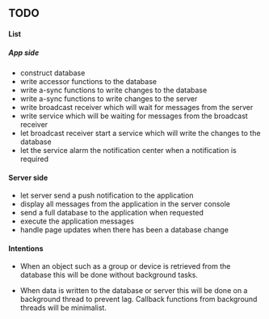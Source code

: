 ## TODO

#### List

##### App side

- construct database
- write accessor functions to the database
- write a-sync functions to write changes to the database
- write a-sync functions to write changes to the server
- write broadcast receiver which will wait for messages from the server
- write service which will be waiting for messages from the broadcast receiver
- let broadcast receiver start a service which will write the changes to the database
- let the service alarm the notification center when a notification is required

#### Server side

- let server send a push notification to the application
- display all messages from the application in the server console
- send a full database to the application when requested
- execute the application messages
- handle page updates when there has been a database change


#### Intentions
 - When an object such as a group or device is retrieved from the database this will be done without
 background tasks.

 - When data is written to the database or server this will be done on a background thread to prevent lag.
 Callback functions from background threads will be minimalist.


